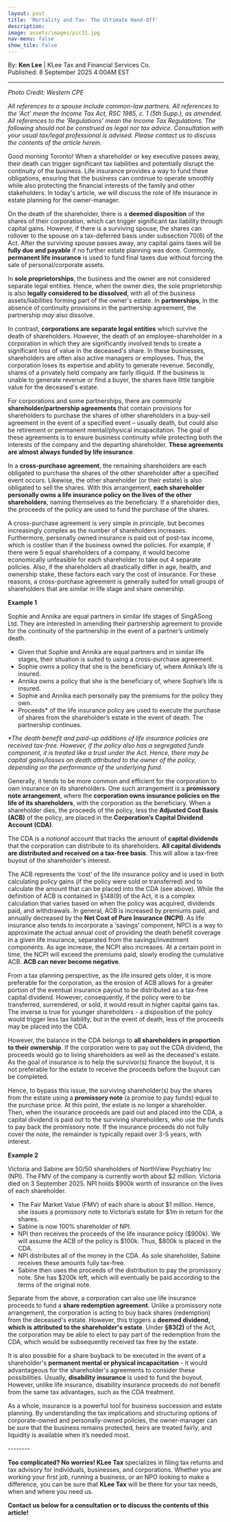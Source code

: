 ```yaml
---
layout: post
title: 'Mortality and Tax: The Ultimate Hand-Off'
description: 
image: assets/images/pic31.jpg
nav-menu: false
show_tile: false
---
```


<style>
  p {
    margin-bottom: 15px; 
  }

  hr.major {
    margin: 10px 0; 
  }
</style>

<!-- Credits -->
<div class="row">
	<div class="12u">
		<p>By: <b>Ken Lee</b> | KLee Tax and Financial Services Co.<br> Published: 8 September 2025 4:00AM EST</p>
	</div>
</div>

<hr class="major"/>

<!-- Content -->
<section>
  <div class="row">
	  <div class="12u">
    <p><i>Photo Credit: Western CPE</i></p>
    <p><i>All references to a spouse include common-law partners. All references to the ‘Act’ mean the Income Tax Act, RSC 1985, c. 1 (5th Supp.), as amended. All references to the ‘Regulations’ mean the Income Tax Regulations. The following should not be construed as legal nor tax advice. Consultation with your usual tax/legal professional is advised. Please contact us to discuss the contents of the article herein.</i></p>
    <p>Good morning Toronto! When a shareholder or key executive passes away, their death can trigger significant tax liabilities and potentially disrupt the continuity of the business. Life insurance provides a way to fund these obligations, ensuring that the business can continue to operate smoothly while also protecting the financial interests of the family and other stakeholders. In today's article, we will discuss the role of life insurance in estate planning for the owner-manager. </p>
    <p>On the death of the shareholder, there is a <b>deemed disposition</b> of the shares of their corporation, which can trigger significant tax liability through capital gains. However, if there is a surviving spouse, the shares can rollover to the spouse on a tax-deferred basis under subsection 70(6) of the Act. After the surviving spouse passes away, any capital gains taxes will be <b>fully due and payable</b> if no further estate planning was done. Commonly, <b>permanent life insurance</b> is used to fund final taxes due without forcing the sale of personal/corporate assets. </p>
    <p>In <b>sole proprietorships</b>, the business and the owner are not considered separate legal entities. Hence, when the owner dies, the sole proprietorship is also <b>legally considered to be dissolved</b>, with all of the business assets/liabilities forming part of the owner's estate. In <b>partnerships</b>, in the absence of continuity provisions in the partnership agreement, the partnership <i>may</i> also dissolve.</p>
    <p>In contrast, <b>corporations are separate legal entities</b> which survive the death of shareholders. However, the death of an employee-shareholder in a corporation in which they are significantly involved tends to create a significant loss of value in the deceased's share. In these businesses, shareholders are often also active managers or employees. Thus, the corporation loses its expertise and ability to generate revenue. Secondly, shares of a privately held company are fairly illiquid. If the business is unable to generate revenue or find a buyer, the shares have little tangible value for the deceased's estate.</p>
    <p>For corporations and some partnerships, there are commonly <b>shareholder/partnership agreements</b> that contain provisions for shareholders to purchase the shares of other shareholders in a buy-sell agreement in the event of a specified event – usually death, but could also be retirement or permanent mental/physical incapacitation. The goal of these agreements is to ensure business continuity while protecting both the interests of the company and the departing shareholder. <b>These agreements are almost always funded by life insurance</b>.</p>
    <p>In a <b>cross-purchase agreement</b>, the remaining shareholders are each obligated to purchase the shares of the other shareholder after a specified event occurs. Likewise, the other shareholder (or their estate) is also obligated to sell the shares. With this arrangement, <b>each shareholder personally owns a life insurance policy on the lives of the other shareholders</b>, naming themselves as the beneficiary. If a shareholder dies, the proceeds of the policy are used to fund the purchase of the shares.</p>
    <p>A cross-purchase agreement is very simple in principle, but becomes increasingly complex as the number of shareholders increases. Furthermore, personally owned insurance is paid out of post-tax income, which is costlier than if the business owned the policies. For example, if there were 5 equal shareholders of a company, it would become economically unfeasible for each shareholder to take out 4 separate policies. Also, if the shareholders all drastically differ in age, health, and ownership stake, these factors each vary the cost of insurance. For these reasons, a cross-purchase agreement is generally suited for small groups of shareholders that are similar in life stage and share ownership.</p>
    <div class="box">
	    <p><b>Example 1</b></p>
      <p>Sophie and Annika are equal partners in similar life stages of SingASong Ltd. They are interested in amending their partnership agreement to provide for the continuity of the partnership in the event of a partner’s untimely death.</p>
      <ul>
        <li>Given that Sophie and Annika are equal partners and in similar life stages, their situation is suited to using a cross-purchase agreement.</li>
        <li>Sophie owns a policy that she is the beneficiary of, where Annika’s life is insured.</li>
        <li>Annika owns a policy that she is the beneficiary of, where Sophie’s life is insured.</li>
        <li>Sophie and Annika each personally pay the premiums for the policy they own.</li>
        <li>Proceeds* of the life insurance policy are used to execute the purchase of shares from the shareholder’s estate in the event of death. The partnership continues.</li>
      </ul>
      <p><i>*The death benefit and paid-up additions of life insurance policies are received tax-free. However, if the policy also has a segregated funds component, it is treated like a trust under the Act. Hence, there may be capital gains/losses on death attributed to the owner of the policy, depending on the performance of the underlying fund.</i></p>
    </div>
    <p>Generally, it tends to be more common and efficient for the corporation to own insurance on its shareholders. One such arrangement is a <b>promissory note arrangement</b>, where the <b>corporation owns insurance policies on the life of its shareholders</b>, with the corporation as the beneficiary. When a shareholder dies, the proceeds of the policy, less the <b>Adjusted Cost Basis (ACB)</b> of the policy, are placed in the <b>Corporation’s Capital Dividend Account (CDA)</b>.</p>
    <p>The CDA is a <i>notional</i> account that tracks the amount of <b>capital dividends</b> that the corporation can distribute to its shareholders. <b>All capital dividends are distributed and received on a tax-free basis</b>. This will allow a tax-free buyout of the shareholder's interest.</p>
    <p>The ACB represents the ‘cost’ of the life insurance policy and is used in both calculating policy gains (if the policy were sold or transferred) and to calculate the amount that can be placed into the CDA (see above). While the definition of ACB is contained in §148(9) of the Act, it is a complex calculation that varies based on when the policy was acquired, dividends paid, and withdrawals. In general, ACB is increased by premiums paid, and annually decreased by the <b>Net Cost of Pure Insurance (NCPI)</b>. As life insurance also tends to incorporate a ‘savings’ component, NPCI is a way to approximate the actual annual cost of providing the death benefit coverage in a given life insurance, separated from the savings/investment components. As age increase, the NCPI also increases. At a certain point in time, the NCPI will exceed the premiums paid, slowly eroding the cumulative ACB. <b>ACB can never become negative</b>.</p>
    <p>From a tax planning perspective, as the life insured gets older, it is more preferable for the corporation, as the erosion of ACB allows for a greater portion of the eventual insurance payout to be distributed as a tax-free capital dividend. However, consequently, if the policy were to be transferred, surrendered, or sold, it would result in higher capital gains tax. The inverse is true for younger shareholders - a disposition of the policy would trigger less tax liability, but in the event of death, less of the proceeds may be placed into the CDA.</p>
    <p>However, the balance in the CDA belongs to <b>all shareholders in proportion to their ownership</b>. If the corporation were to pay out the CDA dividend, the proceeds would go to living shareholders as well as the deceased's estate. As the goal of insurance is to help the survivor(s) finance the buyout, it is not preferable for the estate to receive the proceeds before the buyout can be completed.</p>
    <p>Hence, to bypass this issue, the surviving shareholder(s) buy the shares from the estate using a <b>promissory note</b> (a promise to pay funds) equal to the purchase price. At this point, the estate is no longer a shareholder. Then, when the insurance proceeds are paid out and placed into the CDA, a capital dividend is paid out to the surviving shareholders, who use the funds to pay back the promissory note. If the insurance proceeds do not fully cover the note, the remainder is typically repaid over 3-5 years, with interest.</p>
    <div class="box">
	    <p><b>Example 2</b></p>
      <p>Victoria and Sabine are 50/50 shareholders of NorthView Psychiatry Inc (NPI). The FMV of the company is currently worth about $2 million. Victoria died on 3 September 2025. NPI holds $900k worth of insurance on the lives of each shareholder. </p>
      <ul>
        <li>The Fair Market Value (FMV) of each share is about $1 million. Hence, she issues a promissory note to Victoria’s estate for $1m in return for the shares.</li>
        <li>Sabine is now 100% shareholder of NPI.</li>
        <li>NPI then receives the proceeds of the life insurance policy ($900k). We will assume the ACB of the policy is $100k. Thus, $800k is placed in the CDA.</li>
        <li>NPI distributes all of the money in the CDA. As sole shareholder, Sabine receives these amounts fully tax-free.</li>
        <li>Sabine then uses the proceeds of the distribution to pay the promissory note. She has $200k left, which will eventually be paid according to the terms of the original note.</li>
      </ul>
    </div>
    <p>Separate from the above, a corporation can also use life insurance proceeds to fund a <b>share redemption agreement</b>. Unlike a promissory note arrangement, the corporation is acting to buy back shares (redemption) from the deceased's estate. However, this triggers a <b>deemed dividend, which is attributed to the shareholder's estate</b>. Under <b>§83(2)</b> of the Act, the corporation may be able to elect to pay part of the redemption from the CDA, which would be subsequently received tax free by the estate.</p>
    <p>It is also possible for a share buyback to be executed in the event of a shareholder's <b>permanent mental or physical incapacitation</b> - it would advantageous for the shareholder's agreements to consider these possibilities. Usually, <b>disability insurance</b> is used to fund the buyout. However, unlike life insurance, disability insurance proceeds do <i>not</i> benefit from the same tax advantages, such as the CDA treatment.</p>
    <p>As a whole, insurance is a powerful tool for business succession and estate planning. By understanding the tax implications and structuring options of corporate-owned and personally-owned policies, the owner-manager can be sure that the business remains protected, heirs are treated fairly, and liquidity is available when it’s needed most.</p>
    <p>--------</p>
    <p><b>Too complicated? No worries! KLee Tax</b> specializes in filing tax returns and tax advisory for individuals, businesses, and corporations. Whether you are working your first job, running a business, or an NPO looking to make a difference, you can be sure that <b>KLee Tax</b> will be there for your tax needs, when and where you need us.</p>
    <p><b>Contact us below for a consultation or to discuss the contents of this article!</b></p>